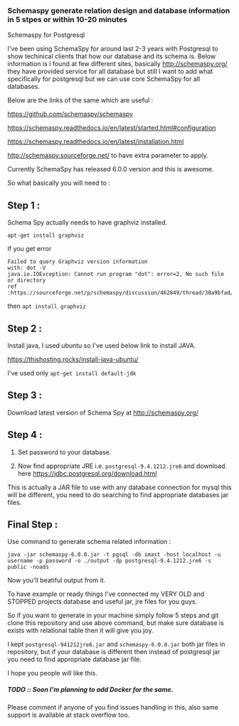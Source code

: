 ### Schemaspy generate relation design and database information in 5 stpes or within 10-20 minutes ###
Schemaspy for Postgresql


I've been using SchemaSpy for around last 2-3 years with Postgresql to show techinical clients that how our database and its schema is. Below information is I found at few different sites, basically http://schemaspy.org/ they have provided service for all database but still I want to add what specifically for postgresql but we can use core SchemaSpy for all databases. 

Below are the links of the same which are useful : 

https://github.com/schemaspy/schemaspy

https://schemaspy.readthedocs.io/en/latest/started.html#configuration

https://schemaspy.readthedocs.io/en/latest/installation.html

http://schemaspy.sourceforge.net/  to have extra parameter to apply.

Currently SchemaSpy has released 6.0.0 version and this is awesome. 

So what basically you will need to : 

## Step 1 : ##
 Schema Spy actually needs to have graphviz installed. 

`apt-get install graphviz`

If you get error

    Failed to query Graphviz version information
    with: dot -V
    java.io.IOException: Cannot run program "dot": error=2, No such file or directory
    ref :https://sourceforge.net/p/schemaspy/discussion/462849/thread/38a9bfad/

then `apt install graphviz`

##  Step 2 :  ##

Install java, I used ubuntu so I've used below link to install JAVA.

https://thishosting.rocks/install-java-ubuntu/

I've used only `apt-get install default-jdk`

##  Step 3 :  ## 

Download latest version of Schema Spy at http://schemaspy.org/

##  Step 4 :  ## 
  
  1) Set password to your database.
  
  2) Now find appropriate JRE i.e. `postgresql-9.4.1212.jre6` and download. here https://jdbc.postgresql.org/download.html
  
  This is actually a JAR file to use with any database connection for mysql this will be different, you need to do searching to find appropriate databases jar files.
  
##  Final Step : ##

Use command to generate schema related information : 

`java -jar schemaspy-6.0.0.jar -t pgsql -db imast -host localhost -u username -p password -o ./output -dp postgresql-9.4.1212.jre6 -s public -noads`

Now you'll beatiful output from it.

To have example or ready things I've connected my VERY OLD and STOPPED projects database and useful jar, jre files for you guys. 

So if you want to generate in your machine simply follow 5 steps and git clone this repository and use above command, but make sure
database is exists with relational table then it will give you joy.

I kept `postgresql-941212jre6.jar` and `schemaspy-6.0.0.jar` both jar files in repository, but if your database is different then
instead of postgresql jar you need to find appropriate database jar file.

I hope you people will like this.

##### TODO :: Soon I'm planning to add Docker for the same. #####

Please comment if anyone of you find issues handling in this, also same support is available at stack overflow too.
